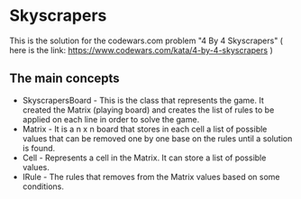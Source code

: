 # Skyscrapers

This is the solution for the codewars.com problem "4 By 4 Skyscrapers" ( here is the link: https://www.codewars.com/kata/4-by-4-skyscrapers )

## The main concepts
- SkyscrapersBoard - This is the class that represents the game. It created the Matrix (playing board) and creates the list of rules to be applied on each line in order to solve the game.
- Matrix - It is a n x n board that stores in each cell a list of possible values that can be removed one by one base on the rules until a solution is found.
- Cell - Represents a cell in the Matrix. It can store a list of possible values.
- IRule - The rules that removes from the Matrix values based on some conditions.